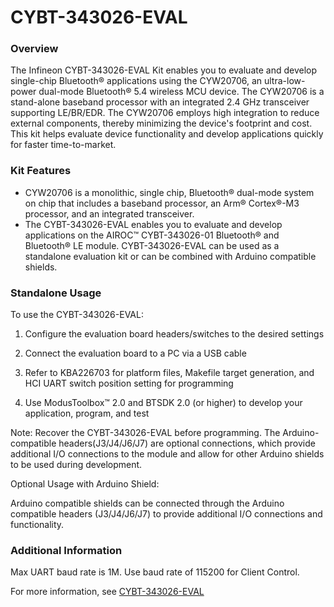 # CYBT-343026-EVAL

### Overview

The Infineon CYBT-343026-EVAL Kit enables you to evaluate and develop single-chip Bluetooth&#174; applications using the CYW20706, an ultra-low-power dual-mode Bluetooth&#174; 5.4 wireless MCU device. The CYW20706 is a stand-alone baseband processor with an integrated 2.4 GHz transceiver supporting LE/BR/EDR. The CYW20706 employs high integration to reduce external components, thereby minimizing the device's footprint and cost. This kit helps evaluate device functionality and develop applications quickly for faster time-to-market.

### Kit Features

* CYW20706 is a monolithic, single chip, Bluetooth&#174; dual-mode system on chip that includes a baseband processor, an Arm&#174; Cortex&#174;-M3 processor, and an integrated transceiver.
* The CYBT-343026-EVAL enables you to evaluate and develop applications on the AIROC&#8482; CYBT-343026-01 Bluetooth&#174; and Bluetooth&#174; LE module. CYBT-343026-EVAL can be used as a standalone evaluation kit or can be combined with Arduino compatible shields.

### Standalone Usage

To use the CYBT-343026-EVAL:

1) Configure the evaluation board headers/switches to the desired settings

2) Connect the evaluation board to a PC via a USB cable

3) Refer to KBA226703 for platform files, Makefile target generation, and HCI UART switch position setting for programming

4) Use ModusToolbox&#8482; 2.0 and BTSDK 2.0 (or higher) to develop your application, program, and test

Note: Recover the CYBT-343026-EVAL before programming. The Arduino-compatible headers(J3/J4/J6/J7) are optional connections, which provide additional I/O connections to the module and allow for other Arduino shields to be used during development.

Optional Usage with Arduino Shield:

Arduino compatible shields can be connected through the Arduino compatible headers (J3/J4/J6/J7) to provide additional I/O connections and functionality.

### Additional Information

Max UART baud rate is 1M. Use baud rate of 115200 for Client Control.

For more information, see [CYBT-343026-EVAL](https://www.infineon.com/cms/en/product/evaluation-boards/cybt-343026-eval/)
